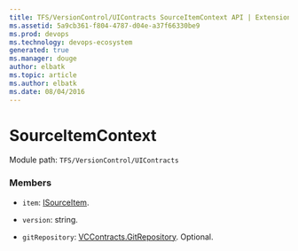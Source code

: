 ```yaml
---
title: TFS/VersionControl/UIContracts SourceItemContext API | Extensions for Azure DevOps Services
ms.assetid: 5a9cb361-f804-4787-d04e-a37f66330be9
ms.prod: devops
ms.technology: devops-ecosystem
generated: true
ms.manager: douge
author: elbatk
ms.topic: article
ms.author: elbatk
ms.date: 08/04/2016
---
```


# SourceItemContext

Module path: `TFS/VersionControl/UIContracts`


### Members

* `item`: [ISourceItem](../../../TFS/VersionControl/UIContracts/ISourceItem.md). 

* `version`: string. 

* `gitRepository`: [VCContracts.GitRepository](../../../TFS/VersionControl/Contracts/GitRepository.md). Optional. 

